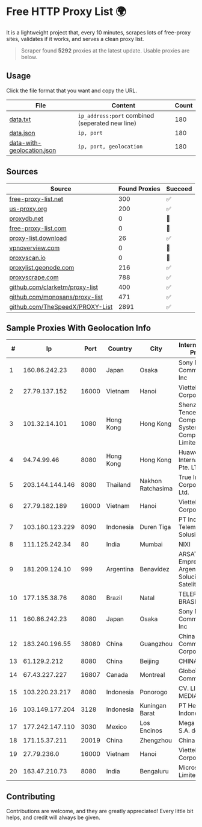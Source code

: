 
# Free HTTP Proxy List 🌍

It is a lightweight project that, every 10 minutes, scrapes lots of free-proxy sites, validates if it works, and serves a clean proxy list.


> Scraper found **5292** proxies at the latest update. Usable proxies are below.

## Usage

Click the file format that you want and copy the URL.


|File|Content|Count|
|----|-------|-----|
|[data.txt](https://raw.githubusercontent.com/themiralay/Proxy-List-World/master/data.txt)|`ip_address:port` combined (seperated new line)|180|
|[data.json](https://raw.githubusercontent.com/themiralay/Proxy-List-World/master/data.json)|`ip, port`|180|
|[data-with-geolocation.json](https://raw.githubusercontent.com/themiralay/Proxy-List-World/master/data-with-geolocation.json)|`ip, port, geolocation`|180|

## Sources

|Source|Found Proxies|Succeed|
|------|-------------|-------|
|[free-proxy-list.net](https://free-proxy-list.net)|300|✅|
|[us-proxy.org](https://www.us-proxy.org)|200|✅|
|[proxydb.net](http://proxydb.net)|0|🚫|
|[free-proxy-list.com](https://free-proxy-list.com/?page=&port=&type%5B%5D=http&type%5B%5D=https&up_time=0&search=Search)|0|🚫|
|[proxy-list.download](https://www.proxy-list.download/HTTP)|26|✅|
|[vpnoverview.com](https://vpnoverview.com/privacy/anonymous-browsing/free-proxy-servers)|0|🚫|
|[proxyscan.io](https://www.proxyscan.io)|0|🚫|
|[proxylist.geonode.com](https://proxylist.geonode.com/api/proxy-list?limit=300&page=1&sort_by=lastChecked&sort_type=desc&protocols=http,https)|216|✅|
|[proxyscrape.com](https://api.proxyscrape.com/v2/?request=displayproxies&protocol=http&timeout=10000&country=all&ssl=all&anonymity=all)|788|✅|
|[github.com/clarketm/proxy-list](https://raw.githubusercontent.com/clarketm/proxy-list/master/proxy-list-raw.txt)|400|✅|
|[github.com/monosans/proxy-list](https://raw.githubusercontent.com/monosans/proxy-list/main/proxies/http.txt)|471|✅|
|[github.com/TheSpeedX/PROXY-List](https://raw.githubusercontent.com/TheSpeedX/PROXY-List/master/http.txt)|2891|✅|


## Sample Proxies With Geolocation Info

|#|Ip|Port|Country|City|Internet Service Provider|
|-|--|----|-------|----|-------------------------|
|1|160.86.242.23|8080|Japan|Osaka|Sony Network Communications Inc|
|2|27.79.137.152|16000|Vietnam|Hanoi|Viettel Corporation|
|3|101.32.14.101|1080|Hong Kong|Hong Kong|Shenzhen Tencent Computer Systems Company Limited|
|4|94.74.99.46|8080|Hong Kong|Hong Kong|Huawei International Pte. LTD|
|5|203.144.144.146|8080|Thailand|Nakhon Ratchasima|True Internet Corporation CO. Ltd.|
|6|27.79.182.189|16000|Vietnam|Hanoi|Viettel Corporation|
|7|103.180.123.229|8090|Indonesia|Duren Tiga|PT Indo Telemedia Solusi|
|8|111.125.242.34|80|India|Mumbai|NIXI|
|9|181.209.124.10|999|Argentina|Benavídez|ARSAT - Empresa Argentina de Soluciones Satelitales S.A|
|10|177.135.38.76|8080|Brazil|Natal|TELEFÔNICA BRASIL S.A|
|11|160.86.242.23|8080|Japan|Osaka|Sony Network Communications Inc|
|12|183.240.196.55|38080|China|Guangzhou|China Mobile Communications Corporation|
|13|61.129.2.212|8080|China|Beijing|CHINANET|
|14|67.43.227.227|16807|Canada|Montreal|GloboTech Communications|
|15|103.220.23.217|8080|Indonesia|Ponorogo|CV. LINTAS MEDIA|
|16|103.149.177.204|3128|Indonesia|Kuningan Barat|PT Herza Digital Indonesia|
|17|177.242.147.110|3030|Mexico|Los Encinos|Mega Cable, S.A. de C.V.|
|18|171.15.37.211|20019|China|Zhengzhou|China Telecom|
|19|27.79.236.0|16000|Vietnam|Hanoi|Viettel Corporation|
|20|163.47.210.73|8080|India|Bengaluru|Microsense Pvt. Limited|



## Contributing

Contributions are welcome, and they are greatly appreciated! Every
little bit helps, and credit will always be given.

